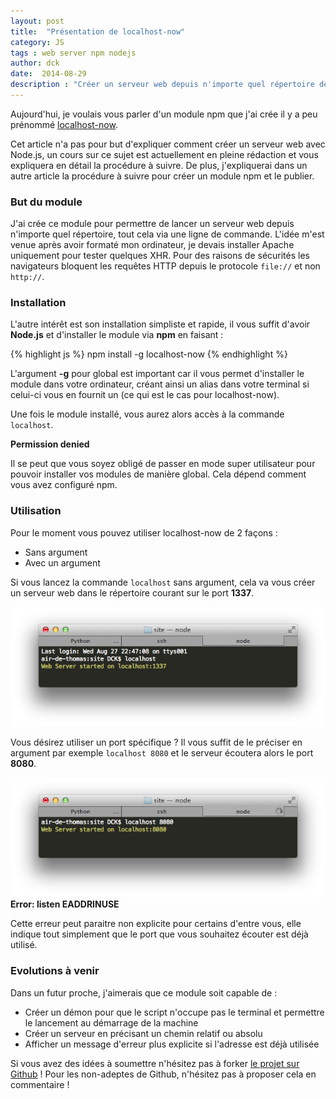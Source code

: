 ```yaml
---
layout: post
title:  "Présentation de localhost-now"
category: JS
tags : web server npm nodejs
author: dck
date:  2014-08-29
description : "Créer un serveur web depuis n'importe quel répertoire de votre ordinateur"
---
```


Aujourd'hui, je voulais vous parler d'un module npm que j'ai crée il y a peu prénommé [localhost-now](https://www.npmjs.org/package/localhost-now).

Cet article n'a pas pour but d'expliquer comment créer un serveur web avec Node.js, un cours sur ce sujet est actuellement en pleine rédaction et vous expliquera en détail la procédure à suivre. De plus, j'expliquerai dans un autre article la procédure à suivre pour créer un module npm et le publier.

### But du module
J'ai crée ce module pour permettre de lancer un serveur web depuis n'importe quel répertoire, tout cela via une ligne de commande.
L'idée m'est venue après avoir formaté mon ordinateur, je devais installer Apache uniquement pour tester quelques XHR. Pour des raisons de sécurités les navigateurs bloquent les requêtes HTTP depuis le protocole `file://` et non `http://`.

### Installation
L'autre intérêt est son installation simpliste et rapide, il vous suffit d'avoir **Node.js** et d'installer le module via **npm** en faisant :

{% highlight js %}
npm install -g localhost-now
{% endhighlight %}

L'argument **-g** pour global est important car il vous permet d'installer le module dans votre ordinateur, créant ainsi un alias dans votre terminal si celui-ci vous en fournit un (ce qui est le cas pour localhost-now).

Une fois le module installé, vous aurez alors accès à la commande `localhost`.

<div class="bs-callout bs-callout-info">
  <strong>Permission denied</strong>
  <p>Il se peut que vous soyez obligé de passer en mode super utilisateur pour pouvoir installer vos modules de manière global. Cela dépend comment vous avez configuré npm.</p>
</div>

### Utilisation 
Pour le moment vous pouvez utiliser localhost-now  de 2 façons :

- Sans argument
- Avec un argument

Si vous lancez la commande `localhost` sans argument, cela va vous créer un serveur web dans le répertoire courant sur le port **1337**. 

<img src="/src/articles/5-localhost-now/capture.png" alt="Commande localhost" />

Vous désirez utiliser un port spécifique ? Il vous suffit de le préciser en argument par exemple `localhost 8080` et le serveur écoutera alors le port **8080**.

<img src="/src/articles/5-localhost-now/capture-port.png" alt="Commande localhost avec port" />

<div class="bs-callout bs-callout-info">
  <strong>Error: listen EADDRINUSE</strong>
  <p>Cette erreur peut paraitre non explicite pour certains d'entre vous, elle indique tout simplement que le port que vous souhaitez écouter est déjà utilisé.</p>
</div>

### Evolutions à venir

Dans un futur proche, j'aimerais que ce module soit capable de :

- Créer un démon pour que le script n'occupe pas le terminal et permettre le lancement au démarrage de la machine
- Créer un serveur en précisant un chemin relatif ou absolu
- Afficher un message d'erreur plus explicite si l'adresse est déjà utilisée

Si vous avez des idées à soumettre n'hésitez pas à forker [le projet sur Github](https://github.com/DCKT/localhost-now/blob/master/lib/app.js) ! Pour les non-adeptes de Github, n'hésitez pas à proposer cela en commentaire !

